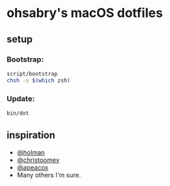 # ohsabry's macOS dotfiles

## setup

### Bootstrap:
```sh
script/bootstrap
chsh -s $(which zsh)
```

### Update:
```sh
bin/dot
```

## inspiration

- [@holman](http://github.com/holman)
- [@christoomey](http://github.com/christoomey)
- [@apeacox](http://github.com/apeacox)
- Many others I'm sure.

